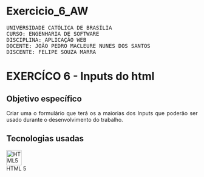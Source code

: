 # Exercicio_6_AW
<pre>
UNIVERSIDADE CATÓLICA DE BRASÍLIA
CURSO: ENGENHARIA DE SOFTWARE
DISCIPLINA: APLICAÇÃO WEB
DOCENTE: JOÃO PEDRO MACLEURE NUNES DOS SANTOS
DISCENTE: FELIPE SOUZA MARRA
</pre>


# EXERCÍCO 6 - Inputs do html

## Objetivo específico
<p style="text-align: justify">
  Criar uma o formulário que terá os a maiorias dos Inputs que poderão ser usado durante o desenvolvimento do trabalho.
</p>

## Tecnologias usadas

<div style="display: flex; flex-direction: column;">
  <div style="display: flex; flex-direction: column;">
    <img align="center" alt="HTML5" height="40" width="40" src="https://cdn.jsdelivr.net/gh/devicons/devicon/icons/html5/html5-original.svg">
    HTML 5
  </div><br>
  </div>
</div>
